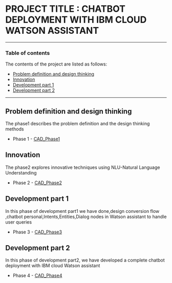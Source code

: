 # PROJECT TITLE : CHATBOT DEPLOYMENT WITH IBM CLOUD WATSON ASSISTANT

---

### Table of contents
The contents of the project are listed as follows:

- [Problem definition and design thinking](#problem-definition-and-design-thinking)
- [Innovation](#innovation)
- [Development part 1](#development-part-1)
- [Development part 2](#development-part-2)

---

## Problem definition and design thinking
The phase1 describes the problem definition and the design thinking methods
- Phase 1 - [CAD_Phase1]( https://github.com/vaishna03/Naan-mudhalvan/blob/main/CAD_Phase1.docx)

## Innovation
The phase2 explores innovative techniques using NLU-Natural Language Understanding
- Phase 2 - [CAD_Phase2]( https://github.com/vaishna03/Naan-mudhalvan/blob/main/CAD_Phase2.pdf)

## Development part 1
In this phase of development part1 we have done,design conversion flow ,chatbot personal,Intents,Entities,Dialog nodes in Watson assistant to handle user queries
- Phase 3 - [CAD_Phase3]( https://github.com/vaishna03/Naan-mudhalvan/blob/main/CAD_Phase3.pdf)

## Development part 2
In this phase of development part2, we have developed a complete chatbot deployment with IBM cloud Watson assistant
- Phase 4 - [CAD_Phase4]( https://github.com/vaishna03/Naan-mudhalvan/blob/main/CAD_Phase4.pdf)

